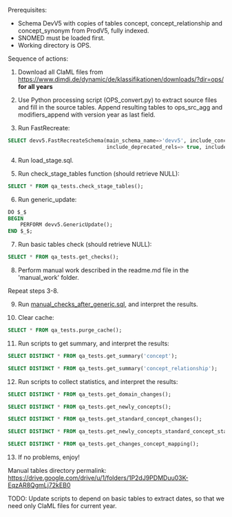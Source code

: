 Prerequisites:
* Schema DevV5 with copies of tables concept, concept_relationship and concept_synonym from ProdV5, fully indexed.
* SNOMED must be loaded first. 
* Working directory is OPS.

Sequence of actions:

1. Download all ClaML files from https://www.dimdi.de/dynamic/de/klassifikationen/downloads/?dir=ops/ **for all years**

2. Use Python processing script (OPS_convert.py) to extract source files and fill in the source tables. 
Append resulting tables to ops_src_agg and modifiers_append with version year as last field.

3. Run FastRecreate:
```sql
SELECT devv5.FastRecreateSchema(main_schema_name=>'devv5', include_concept_ancestor=> false,
                                include_deprecated_rels=> true, include_synonyms=> true);
```

4. Run load_stage.sql.

5. Run check_stage_tables function (should retrieve NULL):

```sql
SELECT * FROM qa_tests.check_stage_tables();
```
6. Run generic_update:

```sql
DO $_$
BEGIN
	PERFORM devv5.GenericUpdate();
END $_$;
```

7. Run basic tables check (should retrieve NULL):
```sql
SELECT * FROM qa_tests.get_checks();
```
8. Perform manual work described in the readme.md file in the 'manual_work' folder.

Repeat steps 3-8.

9. Run [manual_checks_after_generic.sql](https://github.com/OHDSI/Vocabulary-v5.0/blob/master/working/manual_checks_after_generic.sql), and interpret the results.

10. Clear cache:

```sql
SELECT * FROM qa_tests.purge_cache();
```
11. Run scripts to get summary, and interpret the results:

```sql
SELECT DISTINCT * FROM qa_tests.get_summary('concept');
```
```sql
SELECT DISTINCT * FROM qa_tests.get_summary('concept_relationship');
```

12. Run scripts to collect statistics, and interpret the results:

```sql
SELECT DISTINCT * FROM qa_tests.get_domain_changes();
```
```sql
SELECT DISTINCT * FROM qa_tests.get_newly_concepts();
```
```sql
SELECT DISTINCT * FROM qa_tests.get_standard_concept_changes();
```
```sql
SELECT DISTINCT * FROM qa_tests.get_newly_concepts_standard_concept_status();
```
```sql
SELECT DISTINCT * FROM qa_tests.get_changes_concept_mapping();
```

13. If no problems, enjoy!

Manual tables directory permalink:
https://drive.google.com/drive/u/1/folders/1P2dJ9PDMDuu03K-EqzAR8QgmLj72kEB0

TODO:
Update scripts to depend on basic tables to extract dates, so that we need only ClaML files for current year.
